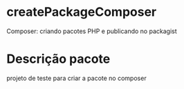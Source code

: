 # createPackageComposer
Composer: criando pacotes PHP e publicando no packagist

# Descrição pacote
projeto de teste para criar a pacote no composer
